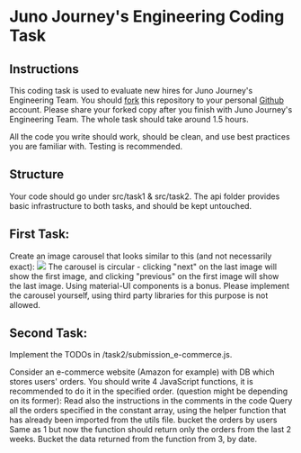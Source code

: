 # Juno Journey's Engineering Coding Task
## Instructions
This coding task is used to evaluate new hires for Juno Journey's Engineering Team.
You should [fork](https://docs.github.com/en/get-started/quickstart/fork-a-repo) this repository to your personal [Github](www.github.com) account.
Please share your forked copy after you finish with Juno Journey's Engineering Team.
The whole task should take around 1.5 hours.

All the code you write should work, should be clean, and use best practices you are familiar with.
Testing is recommended. 

## Structure
Your code should go under src/task1 & src/task2.
The api folder provides basic infrastructure to both tasks, and should be kept untouched.

## First Task:
Create an image carousel that looks similar to this (and not necessarily exact):
<img src="https://drive.google.com/file/d/16q70tP7pVvbnZmIgdpQgvWuZ_WuPL0Jg/view?usp=sharing">
The carousel is circular - clicking "next" on the last image will show the first image, and clicking "previous" on the first image will show the last image.
Using material-UI components is a bonus. Please implement the carousel yourself, using third party libraries for this purpose is not allowed.

## Second Task:
Implement the TODOs in /task2/submission_e-commerce.js.

Consider an e-commerce website (Amazon for example) with DB which stores users' orders.
You should write 4 JavaScript functions, it is recommended to do it in the specified order. (question might be depending on its former):
Read also the instructions in the comments in the code
Query all the orders specified in the constant array, using the helper function that has already been imported from the utils file.
bucket the orders by users
Same as 1 but now the function should return only the orders from the last 2 weeks.
Bucket the data returned from the function from 3, by date.



